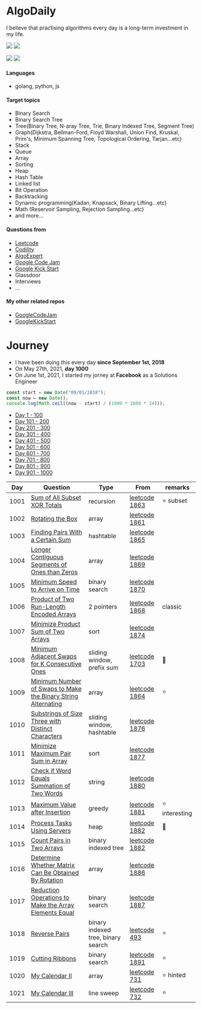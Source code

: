 # AlgoDaily

I believe that practising algorithms every day is a long-term investment in my life.

[![](https://img.shields.io/badge/dynamic/json?style=flat&labelColor=black&color=green&label=Solved&query=solvedOverTotal&url=https%3A%2F%2Fleetcode-badge.vercel.app%2Fapi%2Fusers%2Fcalvinchankf&logo=leetcode&logoColor=yellow)](https://leetcode.com/calvinchankf/)
[![](https://img.shields.io/badge/dynamic/json?style=flat&labelColor=black&color=green&label=Ranking&query=ranking&url=https%3A%2F%2Fleetcode-badge.vercel.app%2Fapi%2Fusers%2Fcalvinchankf&logo=leetcode&logoColor=yellow)](https://leetcode.com/calvinchankf/)

![](https://badges.pufler.dev/created/calvinchankf/algodaily)
![](https://badges.pufler.dev/updated/calvinchankf/algodaily)

#### Languages

-   golang, python, js

#### Target topics

-   Binary Search
-   Binary Search Tree
-   Tree(Binary Tree, N-aray Tree, Trie, Binary Indexed Tree, Segment Tree)
-   Graph(Dijkstra, Bellman-Ford, Floyd Warshall, Union Find, Kruskal, Prim's, Minimum Spanning Tree, Topological Ordering, Tarjan...etc)
-   Stack
-   Queue
-   Array
-   Sorting
-   Heap
-   Hash Table
-   Linked list
-   Bit Operation
-   Backtracking
-   Dynamic programming(Kadan, Knapsack, Binary Lifting...etc)
-   Math (Reservoir Sampling, Rejection Sampling...etc)
-   and more...

#### Questions from

-   [Leetcode](https://leetcode.com)
-   [Codility](https://app.codility.com/programmers/lessons/)
-   [AlgoExpert](https://www.algoexpert.io)
-   [Google Code Jam](https://codingcompetitions.withgoogle.com/codejam)
-   [Google Kick Start](https://codingcompetitions.withgoogle.com/kickstart/)
-   Glassdoor
-   Interviews
-   ...

#### My other related repos

-   [GoogleCodeJam](https://github.com/calvinchankf/GoogleCodeJam)
-   [GoogleKickStart](https://github.com/calvinchankf/GoogleKickStart)

# Journey

-   I have been doing this every day **since September 1st, 2018**
-   On May 27th, 2021, **day 1000**
-   On June 1st, 2021, I started my jorney at **Facebook** as a Solutions Engineer

```js
const start = new Date("09/01/2018");
const now = new Date();
console.log(Math.ceil((now - start) / (1000 * 3600 * 24)));
```

-   [Day 1 - 100](./markdowns/day1-100.md)
-   [Day 101 - 200](./markdowns/day101-200.md)
-   [Day 201 - 300](./markdowns/day201-300.md)
-   [Day 301 - 400](./markdowns/day301-400.md)
-   [Day 401 - 500](./markdowns/day401-500.md)
-   [Day 501 - 600](./markdowns/day501-600.md)
-   [Day 601 - 700](./markdowns/day601-700.md)
-   [Day 701 - 800](./markdowns/day701-800.md)
-   [Day 801 - 900](./markdowns/day801-900.md)
-   [Day 901 - 1000](./markdowns/day901-1000.md)

| Day  | Question                                                                                                                                      | Type                       | From                                                                                                          | remarks         |
| ---- | --------------------------------------------------------------------------------------------------------------------------------------------- | -------------------------- | ------------------------------------------------------------------------------------------------------------- | --------------- |
| 1001 | [Sum of All Subset XOR Totals](leetcode/1863-sum-of-all-subset-xor-totals)                                                                    | recursion                  | [leetcode 1863](https://leetcode.com/problems/sum-of-all-subset-xor-totals/)                                  | ⭐️ subset      |
| 1002 | [Rotating the Box](leetcode/1861-rotating-the-box)                                                                                            | array                      | [leetcode 1861](https://leetcode.com/problems/rotating-the-box/)                                              |                 |
| 1003 | [Finding Pairs With a Certain Sum](/leetcode/1865-finding-pairs-with-a-certain-sum)                                                           | hashtable                  | [leetcode 1865](https://leetcode.com/problems/finding-pairs-with-a-certain-sum/)                              |                 |
| 1004 | [Longer Contiguous Segments of Ones than Zeros](/leetcode/1869-longer-contiguous-segments-of-ones-than-zeros)                                 | array                      | [leetcode 1869](https://leetcode.com/problems/longer-contiguous-segments-of-ones-than-zeros/)                 |                 |
| 1005 | [Minimum Speed to Arrive on Time](/leetcode/1870-minimum-speed-to-arrive-on-time)                                                             | binary search              | [leetcode 1870](https://leetcode.com/problems/minimum-speed-to-arrive-on-time/)                               |                 |
| 1006 | [Product of Two Run-Length Encoded Arrays](/leetcode/1868-product-of-two-run-length-encoded-arrays)                                           | 2 pointers                 | [leetcode 1868](https://leetcode.com/problems/product-of-two-run-length-encoded-arrays/)                      | classic         |
| 1007 | [Minimize Product Sum of Two Arrays](/leetcode/1874-minimize-product-sum-of-two-arrays)                                                       | sort                       | [leetcode 1874](https://leetcode.com/problems/minimize-product-sum-of-two-arrays/)                            |                 |
| 1008 | [Minimum Adjacent Swaps for K Consecutive Ones](/leetcode/1703-minimum-adjacent-swaps-for-k-consecutive-ones)                                 | sliding window, prefix sum | [leetcode 1703](https://leetcode.com/problems/minimum-adjacent-swaps-for-k-consecutive-ones/)                 | 📌              |
| 1009 | [Minimum Number of Swaps to Make the Binary String Alternating](/leetcode/1864-minimum-number-of-swaps-to-make-the-binary-string-alternating) | array                      | [leetcode 1864](https://leetcode.com/problems/minimum-number-of-swaps-to-make-the-binary-string-alternating/) | ⭐️             |
| 1010 | [Substrings of Size Three with Distinct Characters](/leetcode/1876-substrings-of-size-three-with-distinct-characters)                         | sliding window, hashtable  | [leetcode 1876](https://leetcode.com/problems/substrings-of-size-three-with-distinct-characters/)             |                 |
| 1011 | [Minimize Maximum Pair Sum in Array](/leetcode/1877-minimize-maximum-pair-sum-in-array)                                                       | sort                       | [leetcode 1877](https://leetcode.com/problems/minimize-maximum-pair-sum-in-array/)                            |                 |
| 1012 | [Check if Word Equals Summation of Two Words](/leetcode/1880-check-if-word-equals-summation-of-two-words)                                     | string                     | [leetcode 1880](https://leetcode.com/problems/check-if-word-equals-summation-of-two-words/)                   |                 |
| 1013 | [Maximum Value after Insertion](/leetcode/1881-maximum-value-after-insertion)                                                                 | greedy                     | [leetcode 1881](https://leetcode.com/problems/maximum-value-after-insertion/)                                 | ⭐️ interesting |
| 1014 | [Process Tasks Using Servers](/leetcode/1882-process-tasks-using-servers)                                                                     | heap                       | [leetcode 1882](https://leetcode.com/problems/process-tasks-using-servers/)                                   | 📌              |
| 1015 | [Count Pairs in Two Arrays](/leetcode/1885-count-pairs-in-two-arrays)                                                                         | binary indexed tree        | [leetcode 1882](https://leetcode.com/problems/count-pairs-in-two-arrays/)                                     |                 |
| 1016 | [Determine Whether Matrix Can Be Obtained By Rotation](/leetcode/1886-determine-whether-matrix-can-be-obtained-by-rotation)                   | array                      | [leetcode 1886](https://leetcode.com/problems/determine-whether-matrix-can-be-obtained-by-rotation/)          |            |
| 1017 | [Reduction Operations to Make the Array Elements Equal](/leetcode/1887-reduction-operations-to-make-the-array-elements-equal)                 | binary search              | [leetcode 1887](https://leetcode.com/problems/reduction-operations-to-make-the-array-elements-equal/)         |            |
| 1018 | [Reverse Pairs](/leetcode/493-reverse-pairs)                                                                                                  | binary indexed tree, binary search | [leetcode 493](https://leetcode.com/problems/reverse-pairs/)                                                  | ⭐️        |
| 1019 | [Cutting Ribbons](/leetcode/1891-cutting-ribbons)                                                                                             | binary search              | [leetcode 1891](https://leetcode.com/problems/cutting-ribbons/)                                               | ⭐️             |
| 1020 | [My Calendar II](/leetcode/731-my-calendar-ii)                                                                                                | array                      | [leetcode 731](https://leetcode.com/problems/my-calendar-ii/)                                                 | ⭐️ hinted      |
| 1021 | [My Calendar III](/leetcode/732-my-calendar-iii)                                                                                              | line sweep                 | [leetcode 732](https://leetcode.com/problems/my-calendar-iii/)                                                | ⭐️             |
